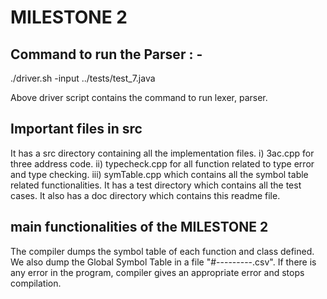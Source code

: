 # MILESTONE 2


## Command to run the Parser : -

./driver.sh -input ../tests/test_7.java

Above driver script contains the command to run lexer, parser.

## Important files in src

It has a src directory containing all the implementation files.
    i)  3ac.cpp for three address code.
    ii) typecheck.cpp for all function related to type error and type checking.
    iii) symTable.cpp which contains all the symbol table related functionalities. 
It has a test directory which contains all the test cases. 
It also has a doc directory which contains this readme file.

## main functionalities of the MILESTONE 2

The compiler dumps the symbol table of each function and class defined. 
We also dump the Global Symbol Table in a file "#---------.csv". 
If there is any error in the program, compiler gives an appropriate error and stops compilation.